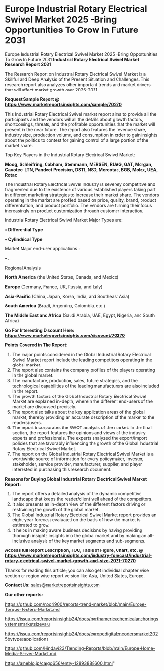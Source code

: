 # Europe Industrial Rotary Electrical Swivel Market 2025 -Bring Opportunities To Grow In Future 2031
Europe Industrial Rotary Electrical Swivel Market 2025 -Bring Opportunities To Grow In Future 2031
<strong>Industrial Rotary Electrical Swivel Market Research Report 2031</strong>

The Research Report on Industrial Rotary Electrical Swivel Market is a Skillful and Deep Analysis of the Present Situation and Challenges. This research report also analyzes other important trends and market drivers that will affect market growth over 2025-2031.

<strong>Request Sample Report @ <a href=https://www.marketreportsinsights.com/sample/70270>https://www.marketreportsinsights.com/sample/70270</a></strong>

This Industrial Rotary Electrical Swivel market report aims to provide all the participants and the vendors will all the details about growth factors, shortcomings, threats, and the profitable opportunities that the market will present in the near future. The report also features the revenue share, industry size, production volume, and consumption in order to gain insights about the politics to contest for gaining control of a large portion of the market share.

Top Key Players in the Industrial Rotary Electrical Swivel Market:

<strong>Moog, Schleifring, Cobham, Stemmann, MERSEN, RUAG, GAT, Morgan, Cavotec, LTN, Pandect Precision, DSTI, NSD, Mercotac, BGB, Molex, UEA, Rotac</strong>

The Industrial Rotary Electrical Swivel Industry is severely competitive and fragmented due to the existence of various established players taking part in different marketing strategies to increase their market share. The vendors operating in the market are profiled based on price, quality, brand, product differentiation, and product portfolio. The vendors are turning their focus increasingly on product customization through customer interaction.

Industrial Rotary Electrical Swivel Market Major Types are:

<strong>• Differential Type

• Cylindrical Type</strong>

Market Major end-user applications :

<strong>• .</strong>

Regional Analysis

</u><strong><b>North America</b></strong> (the United States, Canada, and Mexico)

<strong><b>Europe </b></strong>(Germany, France, UK, Russia, and Italy)

<strong><b>Asia-Pacific</b></strong> (China, Japan, Korea, India, and Southeast Asia)

<strong><b>South America</b></strong> (Brazil, Argentina, Colombia, etc.)

<strong><b>The Middle East and Africa</b></strong> (Saudi Arabia, UAE, Egypt, Nigeria, and South Africa)

<strong>Go For Interesting Discount Here: <a href=https://www.marketreportsinsights.com/discount/70270>https://www.marketreportsinsights.com/discount/70270</a></strong>

<strong>Points Covered in The Report:</strong>
<ol>
  <li>The major points considered in the Global Industrial Rotary Electrical Swivel Market report include the leading competitors operating in the global market.</li>
  <li>The report also contains the company profiles of the players operating in the global market.</li>
  <li>The manufacture, production, sales, future strategies, and the technological capabilities of the leading manufacturers are also included in the report.</li>
  <li>The growth factors of the Global Industrial Rotary Electrical Swivel Market are explained in-depth, wherein the different end-users of the market are discussed precisely.</li>
  <li>The report also talks about the key application areas of the global market, thereby providing an accurate description of the market to the readers/users.</li>
  <li>The report incorporates the SWOT analysis of the market. In the final section, the report features the opinions and views of the industry experts and professionals. The experts analyzed the export/import policies that are favorably influencing the growth of the Global Industrial Rotary Electrical Swivel Market.</li>
  <li>The report on the Global Industrial Rotary Electrical Swivel Market is a worthwhile source of information for every policymaker, investor, stakeholder, service provider, manufacturer, supplier, and player interested in purchasing this research document.</li>
</ol>
<strong>Reasons for Buying Global Industrial Rotary Electrical Swivel Market Report:</strong>

<ol>
  <li>The report offers a detailed analysis of the dynamic competitive landscape that keeps the reader/client well ahead of the competitors.</li>
  <li>It also presents an in-depth view of the different factors driving or restraining the growth of the global market.</li>
  <li>The Global Industrial Rotary Electrical Swivel Market report provides an eight-year forecast evaluated on the basis of how the market is estimated to grow.</li>
  <li>It helps in making aware business decisions by having providing thorough insights insights into the global market and by making an all-inclusive analysis of the key market segments and sub-segments.</li>
</ol>
<strong>Access full Report Description, TOC, Table of Figure, Chart, etc. @ <a href=https://www.marketreportsinsights.com/industry-forecast/industrial-rotary-electrical-swivel-market-growth-and-size-2021-70270>https://www.marketreportsinsights.com/industry-forecast/industrial-rotary-electrical-swivel-market-growth-and-size-2021-70270</a></strong>


Thanks for reading this article; you can also get individual chapter wise section or region wise report version like Asia, United States, Europe.

<strong>Contact Us:</strong>
sales@marketreportsinsights.com

<strong>Our other reports:</strong>

<a href=https://github.com/noori900/reports-trend-market/blob/main/Europe-Torque-Testers-Market.md>https://github.com/noori900/reports-trend-market/blob/main/Europe-Torque-Testers-Market.md</a>

<a href=https://issuu.com/reportsinsights24/docs/northamericachemicalanchoringsystemsmarketsizevalu>https://issuu.com/reportsinsights24/docs/northamericachemicalanchoringsystemsmarketsizevalu</a>

<a href=https://issuu.com/reportsinsights24/docs/europedigitalencodersmarket2025bytypesapplications>https://issuu.com/reportsinsights24/docs/europedigitalencodersmarket2025bytypesapplications</a>

<a href=https://github.com/Hindavi23/Trending-Reports/blob/main/Europe-Home-Media-Server-Market.md>https://github.com/Hindavi23/Trending-Reports/blob/main/Europe-Home-Media-Server-Market.md</a>

<a href=https://ameblo.jp/cargo656/entry-12893888600.html>https://ameblo.jp/cargo656/entry-12893888600.html</a>"
